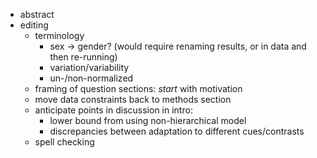 
* abstract
* editing
    * terminology
        * sex -> gender? (would require renaming results, or in data and then re-running)
        * variation/variability
        * un-/non-normalized
    * framing of question sections: _start_ with motivation
    * move data constraints back to methods section
    * anticipate points in discussion in intro:
        * lower bound from using non-hierarchical model
        * discrepancies between adaptation to different cues/contrasts
    * spell checking
